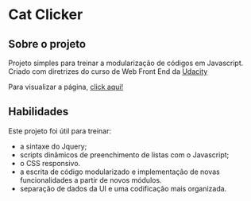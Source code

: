 # Cat Clicker

## Sobre o projeto

Projeto simples para treinar a modularização de códigos em Javascript.
Criado com diretrizes do curso de Web Front End da [Udacity](udacity.com)

Para visualizar a página, [click aqui!](https://dkotsuka.github.io/cat-clicker/index.html)

## Habilidades

Este projeto foi útil para treinar:
* a sintaxe do Jquery;
* scripts dinâmicos de preenchimento de listas com o Javascript;
* o CSS responsivo.
* a escrita de código modularizado e implementação de novas funcionalidades a partir de novos módulos.
* separação de dados da UI e uma codificação mais organizada.